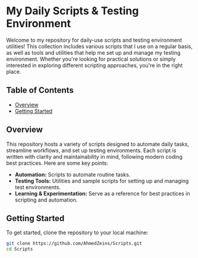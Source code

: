 # My Daily Scripts & Testing Environment

Welcome to my repository for daily-use scripts and testing environment utilities! This collection includes various scripts that I use on a regular basis, as well as tools and utilities that help me set up and manage my testing environment. Whether you're looking for practical solutions or simply interested in exploring different scripting approaches, you're in the right place.

## Table of Contents

- [Overview](#overview)
- [Getting Started](#getting-started)

## Overview

This repository hosts a variety of scripts designed to automate daily tasks, streamline workflows, and set up testing environments. Each script is written with clarity and maintainability in mind, following modern coding best practices. Here are some key points:

- **Automation:** Scripts to automate routine tasks.
- **Testing Tools:** Utilities and sample scripts for setting up and managing test environments.
- **Learning & Experimentation:** Serve as a reference for best practices in scripting and automation.

## Getting Started

To get started, clone the repository to your local machine:

```bash
git clone https://github.com/AhmedZeins/Scripts.git
cd Scripts
